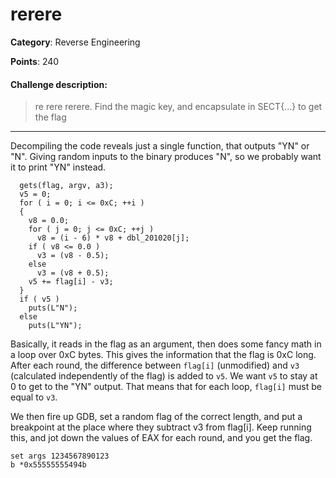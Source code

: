 # rerere

**Category**: Reverse Engineering

**Points**: 240

#### Challenge description:
> re rere rerere. Find the magic key, and encapsulate in SECT{...} to get the flag

---

Decompiling the code reveals just a single function, that outputs "YN" or "N". Giving random inputs to the binary produces "N", so we probably want it to print "YN" instead.

```
  gets(flag, argv, a3);
  v5 = 0;
  for ( i = 0; i <= 0xC; ++i )
  {
    v8 = 0.0;
    for ( j = 0; j <= 0xC; ++j )
      v8 = (i - 6) * v8 + dbl_201020[j];
    if ( v8 <= 0.0 )
      v3 = (v8 - 0.5);
    else
      v3 = (v8 + 0.5);
    v5 += flag[i] - v3;
  }
  if ( v5 )
    puts(L"N");
  else
    puts(L"YN");
```

Basically, it reads in the flag as an argument, then does some fancy math in a loop over 0xC bytes. This gives the information that the flag is 0xC long. After each round, the difference between `flag[i]` (unmodified) and `v3` (calculated independently of the flag) is added to `v5`. We want `v5` to stay at 0 to get to the "YN" output. That means that for each loop, `flag[i]` must be equal to `v3`.

We then fire up GDB, set a random flag of the correct length, and put a breakpoint at the place where they subtract v3 from flag[i]. Keep running this, and jot down the values of EAX for each round, and you get the flag.

``` 
set args 1234567890123
b *0x55555555494b
```
